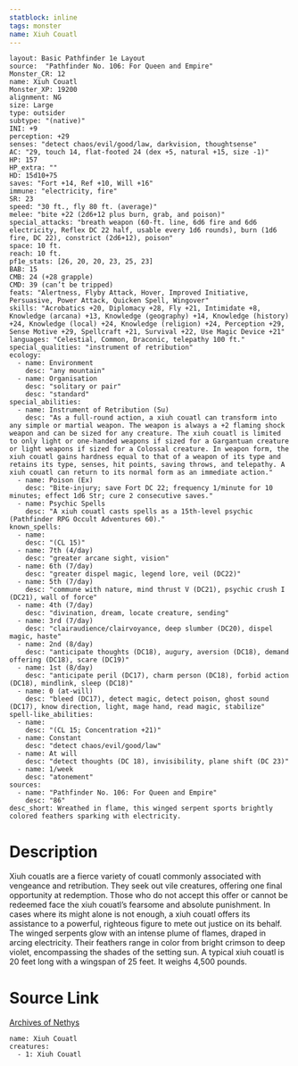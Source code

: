 ```yaml
---
statblock: inline
tags: monster
name: Xiuh Couatl
---
```

```statblock
layout: Basic Pathfinder 1e Layout
source:  "Pathfinder No. 106: For Queen and Empire"
Monster_CR: 12
name: Xiuh Couatl
Monster_XP: 19200
alignment: NG
size: Large
type: outsider
subtype: "(native)"
INI: +9
perception: +29
senses: "detect chaos/evil/good/law, darkvision, thoughtsense"
AC: "29, touch 14, flat-footed 24 (dex +5, natural +15, size -1)"
HP: 157
HP_extra: ""
HD: 15d10+75
saves: "Fort +14, Ref +10, Will +16"
immune: "electricity, fire"
SR: 23
speed: "30 ft., fly 80 ft. (average)"
melee: "bite +22 (2d6+12 plus burn, grab, and poison)"
special_attacks: "breath weapon (60-ft. line, 6d6 fire and 6d6 electricity, Reflex DC 22 half, usable every 1d6 rounds), burn (1d6 fire, DC 22), constrict (2d6+12), poison"
space: 10 ft.
reach: 10 ft.
pf1e_stats: [26, 20, 20, 23, 25, 23]
BAB: 15
CMB: 24 (+28 grapple)
CMD: 39 (can’t be tripped)
feats: "Alertness, Flyby Attack, Hover, Improved Initiative, Persuasive, Power Attack, Quicken Spell, Wingover"
skills: "Acrobatics +20, Diplomacy +28, Fly +21, Intimidate +8, Knowledge (arcana) +13, Knowledge (geography) +14, Knowledge (history) +24, Knowledge (local) +24, Knowledge (religion) +24, Perception +29, Sense Motive +29, Spellcraft +21, Survival +22, Use Magic Device +21"
languages: "Celestial, Common, Draconic, telepathy 100 ft."
special_qualities: "instrument of retribution"
ecology:
  - name: Environment
    desc: "any mountain"
  - name: Organisation
    desc: "solitary or pair"
    desc: "standard"
special_abilities:
  - name: Instrument of Retribution (Su)
    desc: "As a full-round action, a xiuh couatl can transform into any simple or martial weapon. The weapon is always a +2 flaming shock weapon and can be sized for any creature. The xiuh couatl is limited to only light or one-handed weapons if sized for a Gargantuan creature or light weapons if sized for a Colossal creature. In weapon form, the xiuh couatl gains hardness equal to that of a weapon of its type and retains its type, senses, hit points, saving throws, and telepathy. A xiuh couatl can return to its normal form as an immediate action."
  - name: Poison (Ex)
    desc: "Bite-injury; save Fort DC 22; frequency 1/minute for 10 minutes; effect 1d6 Str; cure 2 consecutive saves."
  - name: Psychic Spells
    desc: "A xiuh couatl casts spells as a 15th-level psychic (Pathfinder RPG Occult Adventures 60)."
known_spells:
  - name:
    desc: "(CL 15)"
  - name: 7th (4/day)
    desc: "greater arcane sight, vision"
  - name: 6th (7/day)
    desc: "greater dispel magic, legend lore, veil (DC22)"
  - name: 5th (7/day)
    desc: "commune with nature, mind thrust V (DC21), psychic crush I (DC21), wall of force"
  - name: 4th (7/day)
    desc: "divination, dream, locate creature, sending"
  - name: 3rd (7/day)
    desc: "clairaudience/clairvoyance, deep slumber (DC20), dispel magic, haste"
  - name: 2nd (8/day)
    desc: "anticipate thoughts (DC18), augury, aversion (DC18), demand offering (DC18), scare (DC19)"
  - name: 1st (8/day)
    desc: "anticipate peril (DC17), charm person (DC18), forbid action (DC18), mindlink, sleep (DC18)"
  - name: 0 (at-will)
    desc: "bleed (DC17), detect magic, detect poison, ghost sound (DC17), know direction, light, mage hand, read magic, stabilize"
spell-like_abilities:
  - name:
    desc: "(CL 15; Concentration +21)"
  - name: Constant
    desc: "detect chaos/evil/good/law"
  - name: At will
    desc: "detect thoughts (DC 18), invisibility, plane shift (DC 23)"
  - name: 1/week
    desc: "atonement"
sources:
  - name: "Pathfinder No. 106: For Queen and Empire"
    desc: "86"
desc_short: Wreathed in flame, this winged serpent sports brightly colored feathers sparking with electricity.
```
# Description
Xiuh couatls are a fierce variety of couatl commonly associated with vengeance and retribution. They seek out vile creatures, offering one final opportunity at redemption. Those who do not accept this offer or cannot be redeemed face the xiuh couatl’s fearsome and absolute punishment. In cases where its might alone is not enough, a xiuh couatl offers its assistance to a powerful, righteous figure to mete out justice on its behalf. The winged serpents glow with an intense plume of flames, draped in arcing electricity. Their feathers range in color from bright crimson to deep violet, encompassing the shades of the setting sun. A typical xiuh couatl is 20 feet long with a wingspan of 25 feet. It weighs 4,500 pounds.
# Source Link
[Archives of Nethys](https://aonprd.com/MonsterDisplay.aspx?ItemName=Xiuh%20Couatl)
```encounter-table
name: Xiuh Couatl
creatures:
  - 1: Xiuh Couatl
```
